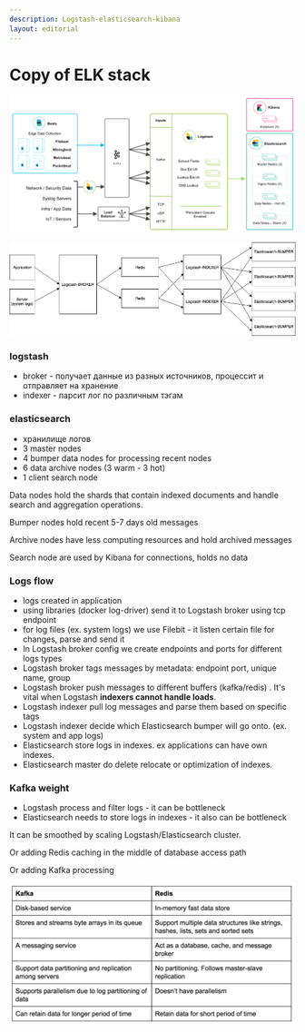 ```yaml
---
description: Logstash-elasticsearch-kibana
layout: editorial
---
```


# Copy of ELK stack

![](<../.gitbook/assets/image (37).png>)

![](<../.gitbook/assets/image (58).png>)

### **logstash**&#x20;

* broker - получает данные из разных источников, процессит и отправляет на хранение
* indexer - парсит лог по различным тэгам

### elasticsearch

* хранилище логов
* 3 master nodes
* 4 bumper data nodes for processing recent nodes
* 6 data archive nodes (3 warm - 3 hot)
* 1 client search node

Data nodes hold the shards that contain indexed documents and handle search and aggregation operations.

Bumper nodes hold recent 5-7 days old messages

Archive nodes have less computing resources and hold archived messages

Search node are used by Kibana for connections, holds no data

### Logs flow

* logs created in application
* using libraries (docker log-driver) send it to Logstash broker using tcp endpoint
* for log files (ex. system logs) we use Filebit - it listen certain file for changes, parse and send it
* In Logstash broker config we create endpoints and ports for different logs types &#x20;
* Logstash broker tags messages by metadata: endpoint port, unique name, group
* Logstash broker push messages to different buffers (kafka/redis) . It's vital when Logstash **indexers cannot handle loads**.
* Logstash indexer pull log messages and parse them based on specific tags
* Logstash indexer decide which Elasticsearch bumper will go onto. (ex. system and app logs)
* Elasticsearch store logs in indexes. ex applications can have own indexes.
* Elasticsearch master do delete relocate or optimization of indexes.

### Kafka weight

* Logstash process and filter logs - it can be bottleneck
* Elasticsearch needs to store logs in indexes - it also can be bottleneck

It can be smoothed by scaling Logstash/Elasticsearch cluster.

Or adding Redis caching in the middle of database access path

Or adding Kafka processing

&#x20;

![](<../.gitbook/assets/image (52).png>)

